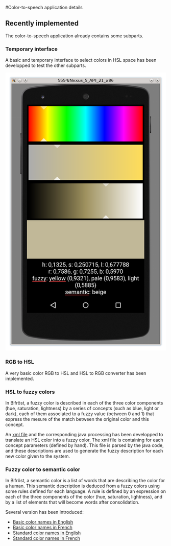#Color-to-speech application details

## Recently implemented

The color-to-speech application already contains some subparts.

### Temporary interface
A basic and temporary interface to select colors in HSL space has been developped to test the other subparts.

![Using standatd color names in French](screenshot/bifrost-1.png)

### RGB to HSL
A very basic color RGB to HSL and HSL to RGB converter has been implemented.

### HSL to fuzzy colors

In Bifröst, a fuzzy color is described in each of the three color components (hue, saturation, lightness) by a series of concepts (such as blue, light or dark), each of them associated to a fuzzy value (between 0 and 1) that express the mesure of the match between the original color and this concept.

An [xml file](../app/src/main/res/xml/colors.xml) and the corresponding java processing has been developped to translate an HSL color into a fuzzy color. The xml file is containing for each concept parameters (defined by hand). This file is parsed by the java code, and these descriptions are used to generate the fuzzy description for each new color given to the system.

### Fuzzy color to semantic color

In Bifröst, a semantic color is a list of words that are describing the color for a human. This semantic description is deduced from a fuzzy colors using some rules defined for each language. A rule is defined by an expression on each of the three components of the color (hue, saturation, lightness), and by a list of elements that will become words after consolidation.

Several version has been introduced:
* [Basic color names in English](../app/src/main/res/xml/basic_color_names.xml)
* [Basic color names in French](../app/src/main/res/xml-fr/basic_color_names.xml)
* [Standard color names in English](../app/src/main/res/xml/standard_color_names.xml)
* [Standard color names in French](../app/src/main/res/xml-fr/standard_color_names.xml)

